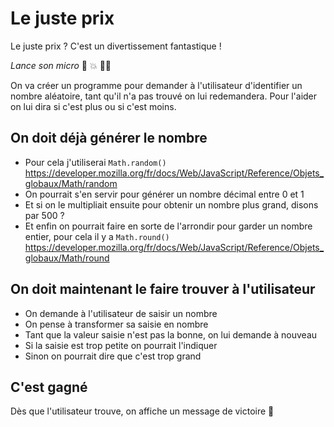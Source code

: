 # Le juste prix

Le juste prix ? C'est un divertissement fantastique !

_Lance son micro_ :microphone: :boom: :man_facepalming:

On va créer un programme pour demander à l'utilisateur d'identifier un nombre aléatoire, tant qu'il n'a pas trouvé on lui redemandera. Pour l'aider on lui dira si c'est plus ou si c'est moins.

## On doit déjà générer le nombre

- Pour cela j'utiliserai `Math.random()`  
https://developer.mozilla.org/fr/docs/Web/JavaScript/Reference/Objets_globaux/Math/random  
- On pourrait s'en servir pour générer un nombre décimal entre 0 et 1
- Et si on le multipliait ensuite pour obtenir un nombre plus grand, disons par 500 ?
- Et enfin on pourrait faire en sorte de l'arrondir pour garder un nombre entier, pour cela il y a `Math.round()`  
https://developer.mozilla.org/fr/docs/Web/JavaScript/Reference/Objets_globaux/Math/round

## On doit maintenant le faire trouver à l'utilisateur

- On demande à l'utilisateur de saisir un nombre
- On pense à transformer sa saisie en nombre
- Tant que la valeur saisie n'est pas la bonne, on lui demande à nouveau
- Si la saisie est trop petite on pourrait l'indiquer
- Sinon on pourrait dire que c'est trop grand

## C'est gagné

Dès que l'utilisateur trouve, on affiche un message de victoire :tada: